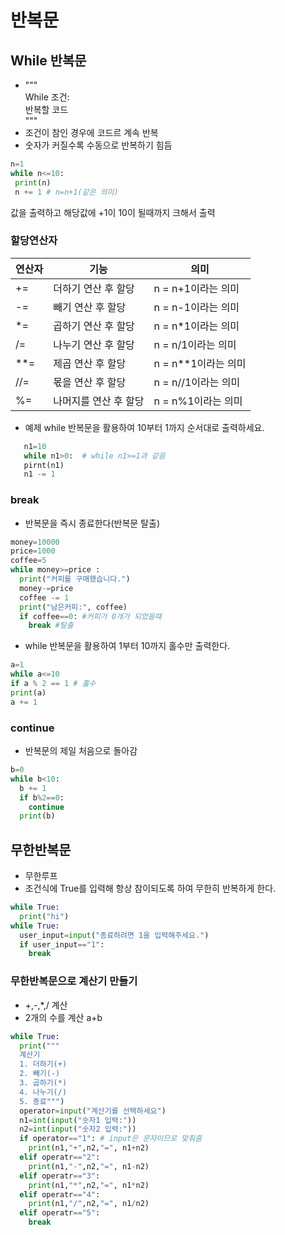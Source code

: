 # 반복문
## While 반복문
- """  
   While 조건:  
   반복할 코드  
  """  
 - 조건이 참인 경우에 코드르 계속 반복
 - 숫자가 커질수록 수동으로 반복하기 힘듬
 ``` python
 n=1  
 while n<=10:
  print(n)
  n += 1 # n=n+1(같은 의미)
```
값을 출력하고 해당값에 +1이 10이 될때까지 크해서 출력

### 할당연산자
연산자|기능|의미
------|------|------
+=|더하기 연산 후 할당|n = n+1이라는 의미
-=|빼기 연산 후 할당|n = n-1이라는 의미
*=|곱하기 연산 후 할당|n = n\*1이라는 의미
/=|나누기 연산 후 할당|n = n/1이라는 의미
\*\*=|제곱 연산 후 할당|n = n\*\*1이라는 의미
//=|몫을 연산 후 할당|n = n//1이라는 의미
%=|나머지를 연산 후 할당|n = n%1이라는 의미

- 예제
 while 반복문을 활용하여 10부터 1까지 순서대로 출력하세요.
 ```python
    n1=10
    while n1>0:  # while n1>=1과 같음
    pirnt(n1)  
    n1 -= 1
```

### break
- 반복문을 즉시 종료한다(반복문 탈출)
```python
money=10000
price=1000
coffee=5
while money>=price :
  print("커피를 구매했습니다.")
  money-=price
  coffee -= 1
  print("남은커피:", coffee)
  if coffee==0: #커피가 0개가 되었을때
    break #탈출
```
- while 반복문을 활용하여 1부터 10까지 홀수만 출력한다.
```python
a=1
while a<=10  
if a % 2 == 1 # 홀수
print(a)
a += 1
```

### continue
- 반복문의 제일 처음으로 돌아감
```python
b=0
while b<10:
  b += 1
  if b%2==0:
    continue
  print(b)
```
## 무한반복문
- 무한루프
- 조건식에 True를 입력해 항상 참이되도록 하여 무한히 반복하게 한다.
```python
while True:
  print("hi")
while True:
  user_input=input("종료하려면 1을 입력해주세요.")
  if user_input=="1":
    break
```
### 무한반복문으로 계산기 만들기
- +,-,*,/ 계산
- 2개의 수를 계산 a+b

```python
while True:
  print("""
  계산기
  1. 더하기(+)
  2. 빼기(-)
  3. 곱하기(*)
  4. 나누기(/)
  5. 종료""")
  operator=input("계산기를 선택하세요")
  n1=int(input("숫자1 입력:")) 
  n2=int(input("숫자2 입력:"))
  if operator=="1": # input은 문자이므로 맞춰줌
    print(n1,"+",n2,"=", n1+n2)
  elif operatr=="2":
    print(n1,"-",n2,"=", n1-n2)
  elif operatr=="3":
    print(n1,"*",n2,"=", n1*n2)
  elif operatr=="4":
    print(n1,"/",n2,"=", n1/n2)
  elif operatr=="5":
    break
```
